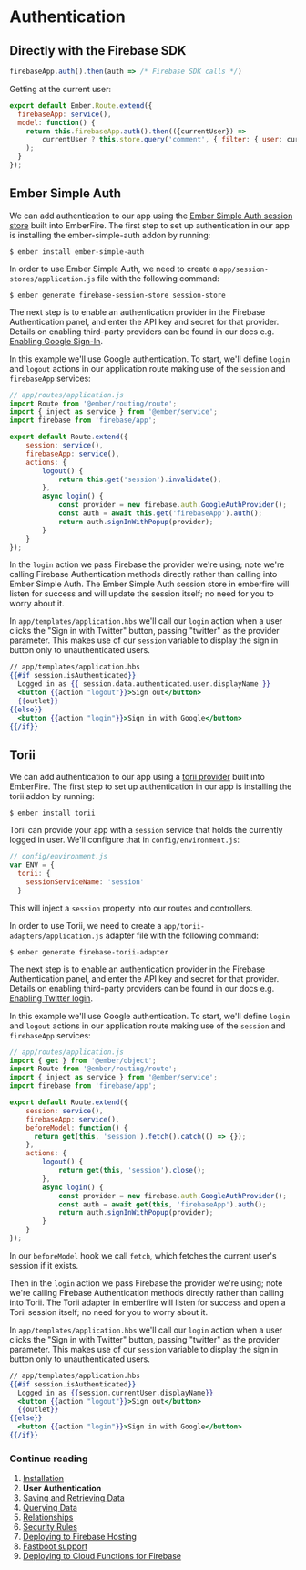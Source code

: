 # Authentication

## Directly with the Firebase SDK

```js
firebaseApp.auth().then(auth => /* Firebase SDK calls */)
```

Getting at the current user:

```js
export default Ember.Route.extend({
  firebaseApp: service(),
  model: function() {
    return this.firebaseApp.auth().then(({currentUser}) =>
        currentUser ? this.store.query('comment', { filter: { user: currentUser.uid} }) : reject()
    );
  }
});
```

## Ember Simple Auth

We can add authentication to our app using the [Ember Simple Auth session store](hhttps://github.com/simplabs/ember-simple-auth#session-stores) built into EmberFire. The first step to set up authentication in our app is installing the ember-simple-auth addon by running:

```
$ ember install ember-simple-auth
```

In order to use Ember Simple Auth, we need to create a `app/session-stores/application.js` file with the following command:

```
$ ember generate firebase-session-store session-store
```

The next step is to enable an authentication provider in the Firebase Authentication panel, and enter the API key and secret for that provider. Details on enabling third-party providers can be found in our docs e.g. [Enabling Google Sign-In](https://firebase.google.com/docs/auth/web/google-signin).

In this example we'll use Google authentication. To start, we'll define `login` and `logout` actions in our application route making use of the `session` and `firebaseApp` services:

```js
// app/routes/application.js
import Route from '@ember/routing/route';
import { inject as service } from '@ember/service';
import firebase from 'firebase/app';

export default Route.extend({
    session: service(),
    firebaseApp: service(),
    actions: {
        logout() {
            return this.get('session').invalidate();
        },
        async login() {
            const provider = new firebase.auth.GoogleAuthProvider();
            const auth = await this.get('firebaseApp').auth();
            return auth.signInWithPopup(provider);
        }
    }
});
```

In the `login` action we pass Firebase the provider we're using; note we're calling Firebase Authentication methods directly rather than calling into Ember Simple Auth. The Ember Simple Auth session store in emberfire will listen for success and will update the session itself; no need for you to worry about it.

In `app/templates/application.hbs` we'll call our `login` action when a user clicks the "Sign in with Twitter" button, passing "twitter" as the provider parameter. This makes use of our `session` variable to display the sign in button only to unauthenticated users.

```handlebars
// app/templates/application.hbs
{{#if session.isAuthenticated}}
  Logged in as {{ session.data.authenticated.user.displayName }}
  <button {{action "logout"}}>Sign out</button>
  {{outlet}}
{{else}}
  <button {{action "login"}}>Sign in with Google</button>
{{/if}}
```

## Torii

We can add authentication to our app using a [torii provider](https://github.com/Vestorly/torii/#providers-in-torii) built into EmberFire. The first step to set up authentication in our app is installing the torii addon by running:

```
$ ember install torii
```

Torii can provide your app with a `session` service that holds the currently logged in user. We'll configure that in `config/environment.js`:

```js
// config/environment.js
var ENV = {
  torii: {
    sessionServiceName: 'session'
  }
```

This will inject a `session` property into our routes and controllers.

In order to use Torii, we need to create a `app/torii-adapters/application.js` adapter file with the following command:

```
$ ember generate firebase-torii-adapter
```

The next step is to enable an authentication provider in the Firebase Authentication panel, and enter the API key and secret for that provider. Details on enabling third-party providers can be found in our docs e.g. [Enabling Twitter login](https://firebase.google.com/docs/auth/web/twitter-login).

In this example we'll use Google authentication. To start, we'll define `login` and `logout` actions in our application route making use of the `session` and `firebaseApp` services:

```js
// app/routes/application.js
import { get } from '@ember/object';
import Route from '@ember/routing/route';
import { inject as service } from '@ember/service';
import firebase from 'firebase/app';

export default Route.extend({
    session: service(),
    firebaseApp: service(),
    beforeModel: function() {
      return get(this, 'session').fetch().catch(() => {});
    },
    actions: {
        logout() {
            return get(this, 'session').close();
        },
        async login() {
            const provider = new firebase.auth.GoogleAuthProvider();
            const auth = await get(this, 'firebaseApp').auth();
            return auth.signInWithPopup(provider);
        }
    }
});
```

In our `beforeModel` hook we call `fetch`, which fetches the current user's session if it exists. 

Then in the `login` action we pass Firebase the provider we're using; note we're calling Firebase Authentication methods directly rather than calling into Torii. The Torii adapter in emberfire will listen for success and open a Torii session itself; no need for you to worry about it.

In `app/templates/application.hbs` we'll call our `login` action when a user clicks the "Sign in with Twitter" button, passing "twitter" as the provider parameter. This makes use of our `session` variable to display the sign in button only to unauthenticated users.

```handlebars
// app/templates/application.hbs
{{#if session.isAuthenticated}}
  Logged in as {{session.currentUser.displayName}}
  <button {{action "logout"}}>Sign out</button>
  {{outlet}}
{{else}}
  <button {{action "login"}}>Sign in with Google</button>
{{/if}}
```

### Continue reading

1. [Installation](installation.md)
1. **User Authentication**
1. [Saving and Retrieving Data](saving-and-retrieving-data.md)
1. [Querying Data](querying-data.md)
1. [Relationships](relationships.md)
1. [Security Rules](security-rules.md)
1. [Deploying to Firebase Hosting](deploying-to-firebase-hosting.md)
1. [Fastboot support](fastboot-support.md)
1. [Deploying to Cloud Functions for Firebase](deploying-fastboot-to-cloud-functions.md)
